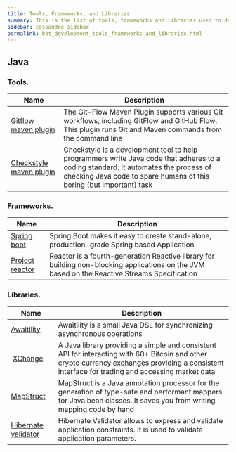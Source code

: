 ```yaml
---
title: Tools, Frameworks, and Libraries 
summary: This is the list of tools, frameworks and libraries used to develop cassandre.
sidebar: cassandre_sidebar
permalink: bot_development_tools_frameworks_and_libraries.html
---
```


## Java

### Tools.

| Name  | Description  |
|-------|---------|
| [Gitflow maven plugin](https://github.com/aleksandr-m/gitflow-maven-plugin)  | The Git-Flow Maven Plugin supports various Git workflows, including GitFlow and GitHub Flow. This plugin runs Git and Maven commands from the command line  |
| [Checkstyle maven plugin](https://checkstyle.sourceforge.io)  | Checkstyle is a development tool to help programmers write Java code that adheres to a coding standard. It automates the process of checking Java code to spare humans of this boring (but important) task  |

### Frameworks.

| Name  | Description  |
|-------|---------|
| [Spring boot](https://spring.io/projects/spring-boot)  | Spring Boot makes it easy to create stand-alone, production-grade Spring based Application  |
| [Project reactor](https://projectreactor.io)  | Reactor is a fourth-generation Reactive library for building non-blocking applications on the JVM based on the Reactive Streams Specification  |

### Libraries.

| Name  | Description  |
|-------|---------|
| [Awaitility](https://github.com/awaitility/awaitility)  | Awaitility is a small Java DSL for synchronizing asynchronous operations  |
| [XChange](https://github.com/knowm/XChange)  | A Java library providing a simple and consistent API for interacting with 60+ Bitcoin and other crypto currency exchanges providing a consistent interface for trading and accessing market data  |
| [MapStruct](https://github.com/mapstruct/mapstruct)  | MapStruct is a Java annotation processor for the generation of type-safe and performant mappers for Java bean classes. It saves you from writing mapping code by hand  |
| [Hibernate validator](https://hibernate.org/validator/)  | Hibernate Validator allows to express and validate application constraints. It is used to validate application parameters.  |